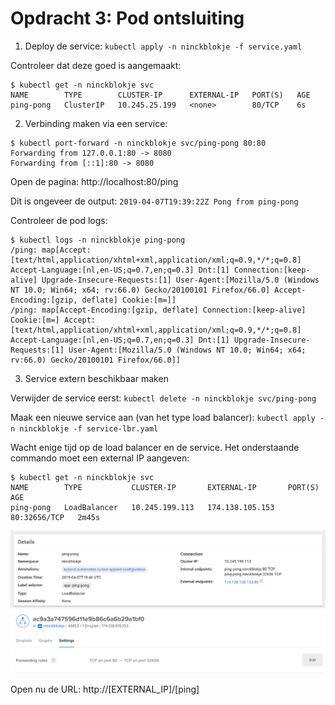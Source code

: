 # Opdracht 3: Pod ontsluiting

1. Deploy de service: `kubectl apply -n ninckblokje -f service.yaml`

Controleer dat deze goed is aangemaakt:

````
$ kubectl get -n ninckblokje svc
NAME        TYPE        CLUSTER-IP      EXTERNAL-IP   PORT(S)   AGE
ping-pong   ClusterIP   10.245.25.199   <none>        80/TCP    6s
````

2. Verbinding maken via een service:

````
$ kubectl port-forward -n ninckblokje svc/ping-pong 80:80
Forwarding from 127.0.0.1:80 -> 8080
Forwarding from [::1]:80 -> 8080
````

Open de pagina: http://localhost:80/ping

Dit is ongeveer de output: `2019-04-07T19:39:22Z Pong from ping-pong`

Controleer de pod logs:

````
$ kubectl logs -n ninckblokje ping-pong
/ping: map[Accept:[text/html,application/xhtml+xml,application/xml;q=0.9,*/*;q=0.8] Accept-Language:[nl,en-US;q=0.7,en;q=0.3] Dnt:[1] Connection:[keep-alive] Upgrade-Insecure-Requests:[1] User-Agent:[Mozilla/5.0 (Windows NT 10.0; Win64; x64; rv:66.0) Gecko/20100101 Firefox/66.0] Accept-Encoding:[gzip, deflate] Cookie:[m=]]
/ping: map[Accept-Encoding:[gzip, deflate] Connection:[keep-alive] Cookie:[m=] Accept:[text/html,application/xhtml+xml,application/xml;q=0.9,*/*;q=0.8] Accept-Language:[nl,en-US;q=0.7,en;q=0.3] Dnt:[1] Upgrade-Insecure-Requests:[1] User-Agent:[Mozilla/5.0 (Windows NT 10.0; Win64; x64; rv:66.0) Gecko/20100101 Firefox/66.0]]
````

3. Service extern beschikbaar maken

Verwijder de service eerst: `kubectl delete -n ninckblokje svc/ping-pong`

Maak een nieuwe service aan (van het type load balancer): `kubectl apply -n ninckblokje -f service-lbr.yaml`

Wacht enige tijd op de load balancer en de service. Het onderstaande commando moet een external IP aangeven:

````
$ kubectl get -n ninckblokje svc
NAME        TYPE           CLUSTER-IP       EXTERNAL-IP       PORT(S)        AGE
ping-pong   LoadBalancer   10.245.199.113   174.138.105.153   80:32656/TCP   2m45s
````

![](../assets/k8s-service-lbr.png)
![](../assets/do-service-lbr.png)

Open nu de URL: http://[EXTERNAL_IP]/[ping]